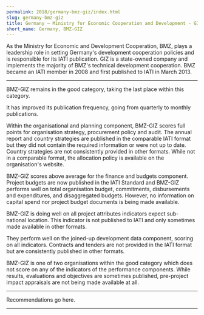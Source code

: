 ```yaml
---
permalink: 2018/germany-bmz-giz/index.html
slug: germany-bmz-giz
title: Germany – Ministry for Economic Cooperation and Development - GIZ (BMZ-GIZ)
short_name: Germany, BMZ-GIZ
---
```


As the Ministry for Economic and Development Cooperation, BMZ, plays a leadership role in setting Germany's development cooperation policies and is responsible for its IATI publication. GIZ is a state-owned company and implements the majority of BMZ's technical development cooperation. BMZ became an IATI member in 2008 and first published to IATI in March 2013. 

---

BMZ-GIZ remains in the good category, taking the last place within this category. 

It has improved its publication frequency, going from quarterly to monthly publications. 

Within the organisational and planning component, BMZ-GIZ scores full points for organisation strategy, procurement policy and audit. The annual report and country strategies are published in the comparable IATI format but they did not contain the required information or were not up to date. Country strategies are not consistently provided in other formats. While not in a comparable format, the allocation policy is available on the organisation's website. 

BMZ-GIZ scores above average for the finance and budgets component. Project budgets are now published in the IATI Standard and BMZ-GIZ performs well on total organisation budget, commitments, disbursements and expenditures, and disaggregated budgets. However, no information on capital spend nor project budget documents is being made available. 

BMZ-GIZ is doing well on all project attributes indicators expect sub-national location. This indicator is not published to IATI and only sometimes made available in other formats. 

They perform well on the joined-up development data component, scoring on all indicators. Contracts and tenders are not provided in the IATI format but are consistently published in other formats. 

BMZ-GIZ is one of two organisations within the good category which does not score on any of the indicators of the performance components. While results, evaluations and objectives are sometimes published, pre-project impact appraisals are not being made available at all. 


---

Recommendations go here.

---
